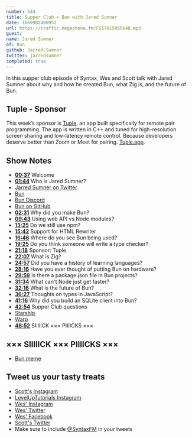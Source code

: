 ```yaml
---
number: 544
title: Supper Club × Bun with Jared Sumner
date: 1669982400952
url: https://traffic.megaphone.fm/FSI7015955648.mp3
guest: 
name: Jared Sumner
of: Bun
github: Jarred-Sumner
twitter: jarredsumner
completed: true
---
```


In this supper club episode of Syntax, Wes and Scott talk with Jared Sumner about why and how he created Bun, what Zig is, and the future of Bun.

## Tuple - Sponsor

This week’s sponsor is [Tuple](https://tuple.app/syntax), an app built specifically for remote pair programming. The app is written in C++ and tuned for high-resolution screen sharing and low-latency remote control. Because developers deserve better than Zoom or Meet for pairing. [Tuple.app](https://tuple.app/syntax).

## Show Notes

- **[00:37](#t=00:37)** Welcome
- **[01:44](#t=01:44)** Who is Jared Sumner?
- [Jarred Sumner on Twitter](https://twitter.com/jarredsumner)
- [Bun](https://bun.sh)
- [Bun Discord](https://discord.com/invite/CXdq2DP29u)
- [Bun on GitHub](https://github.com/oven-sh/bun)
- **[02:31](#t=02:31)** Why did you make Bun?
- **[09:43](#t=09:43)** Using web API vs Node modules?
- **[13:25](#t=13:25)** Do we still use npm?
- **[15:42](#t=15:42)** Support for HTML Rewriter
- **[16:46](#t=16:46)** Where do you see Bun being used?
- **[19:25](#t=19:25)** Do you think someone will write a type checker?
- **[21:18](#t=21:18)** Sponsor: Tuple
- **[22:07](#t=22:07)** What is Zig?
- **[24:57](#t=24:57)** Did you have a history of learning languages?
- **[28:16](#t=28:16)** Have you ever thought of putting Bun on hardware?
- **[29:59](#t=29:59)** Is there a package.json file in Bun projects?
- **[31:34](#t=31:34)** What can't Node just get faster?
- **[32:16](#t=32:16)** What is the future of Bun?
- **[36:27](#t=36:27)** Thoughts on types in JavaScript?
- **[41:16](#t=41:16)** Why did you build an SQLite client into Bun?
- **[42:54](#t=42:54)** Supper Club questions
- [Starship](https://starship.rs)
- [Warp](https://www.warp.dev)
- **[48:52](#t=48:52)** SIIIIICK ××× PIIIICKS ×××

## ××× SIIIIICK ××× PIIIICKS ×××

- [Bun meme](https://twitter.com/jarredsumner/status/1545331803770089474)

## Tweet us your tasty treats

- [Scott's Instagram](https://www.instagram.com/stolinski/)
- [LevelUpTutorials Instagram](https://www.instagram.com/LevelUpTutorials/)
- [Wes' Instagram](https://www.instagram.com/wesbos/)
- [Wes' Twitter](https://twitter.com/wesbos)
- [Wes' Facebook](https://www.facebook.com/wesbos.developer)
- [Scott's Twitter](https://twitter.com/stolinski)
- Make sure to include [@SyntaxFM](https://twitter.com/SyntaxFM) in your tweets
